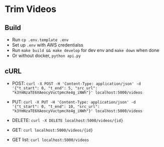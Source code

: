 # Trim Videos

## Build

- Run `cp .env.template .env`
- Set up `.env` with AWS credentialss
- Run `make build && make develop` for dev env and `make down` when done
- Or without docker, `python api.py`

## cURL

- POST: `curl -X POST -H 'Content-Type: application/json' -d '{"t_start": 0, "t_end": 5, "src_url": "k3YmNzaTE6XAeocyVuctpmcXe4g_iNWh"}' localhost:5000/videos`

- PUT: `curl -X PUT -H 'Content-Type: application/json' -d '{"t_start": 0, "t_end": 10, "src_url": "k3YmNzaTE6XAeocyVuctpmcXe4g_iNWh"}' localhost:5000/videos`

- DELETE: `curl -X DELETE localhost:5000/videos/{id}`

- GET: `curl localhost:5000/videos/{id}`

- GET list: `curl localhost:5000/videos`
